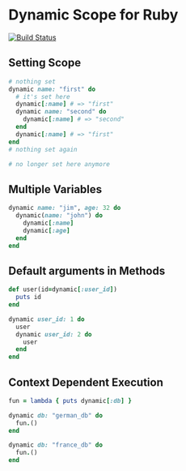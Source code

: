 # Dynamic Scope for Ruby
[![Build Status](https://secure.travis-ci.org/kaiserprogrammer/dynamic_ruby.png)](http://travis-ci.org/kaiserprogrammer/dynamic_ruby)

## Setting Scope
```ruby
# nothing set
dynamic name: "first" do
  # it's set here
  dynamic[:name] # => "first"
  dynamic name: "second" do
    dynamic[:name] # => "second"
  end
  dynamic[:name] # => "first"
end
# nothing set again

# no longer set here anymore
```

## Multiple Variables
```ruby
dynamic name: "jim", age: 32 do
  dynamic(name: "john") do
    dynamic[:name]
    dynamic[:age]
  end
end
```

## Default arguments in Methods

```ruby
def user(id=dynamic[:user_id])
  puts id
end

dynamic user_id: 1 do
  user
  dynamic user_id: 2 do
    user
  end
end
```

## Context Dependent Execution

```ruby
fun = lambda { puts dynamic[:db] }

dynamic db: "german_db" do
  fun.()
end

dynamic db: "france_db" do
  fun.()
end
```
